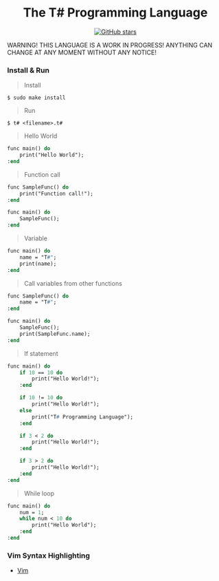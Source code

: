 <div align="center">
    <h1> The T# Programming Language</h1>
    <a href="https://github.com/ibukiyoshidaa/Tsharp/stargazers"><img alt="GitHub stars" src="https://img.shields.io/github/stars/ibukiyoshidaa/Tsharp?color=blue"></a>
</div>

WARNING! THIS LANGUAGE IS A WORK IN PROGRESS! ANYTHING CAN CHANGE AT ANY MOMENT WITHOUT ANY NOTICE!

### Install & Run

> Install
```
$ sudo make install
```

> Run
```
$ t# <filename>.t#
```

> Hello World
```pascal
func main() do
    print("Hello World");
:end
```

> Function call
```pascal
func SampleFunc() do
    print("Function call!");
:end

func main() do
    SampleFunc();
:end
```

> Variable
```pascal
func main() do
    name = "T#";
    print(name);
:end
```

> Call variables from other functions
```pascal
func SampleFunc() do
    name = "T#";
:end

func main() do
    SampleFunc();
    print(SampleFunc.name);
:end
```

> If statement
```pascal
func main() do
    if 10 == 10 do
        print("Hello World!");
    :end

    if 10 != 10 do
        print("Hello World!");
    else
        print("T# Programming Language");
    :end

    if 3 < 2 do
        print("Hello World!");
    :end

    if 3 > 2 do
        print("Hello World!");
    :end
:end
```

> While loop
```pascal
func main() do
    num = 1;
    while num < 10 do
        print("Hello World");
    :end
:end
```

### Vim Syntax Highlighting

- <a href="https://github.com/ibukiyoshidaa/Tsharp/blob/main/editor/tsharp.vim">Vim</a>
